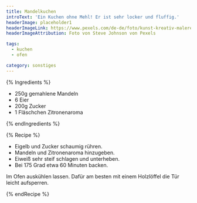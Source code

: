 ```yaml
---
title: Mandelkuchen
introText: 'Ein Kuchen ohne Mehl! Er ist sehr locker und fluffig.'
headerImage: placeholder1
headerImageLink: https://www.pexels.com/de-de/foto/kunst-kreativ-malerei-abstrakt-1959387/
headerImageAttribution: Foto von Steve Johnson von Pexels

tags:
  - kuchen
  - ofen

category: sonstiges
---
```


{% Ingredients %}



- 250g gemahlene Mandeln
- 6 Eier
- 200g Zucker
- 1 Fläschchen Zitronenaroma

{% endIngredients %}

{% Recipe %}



- Eigelb und Zucker schaumig rühren.
- Mandeln und Zitronenaroma hinzugeben.
- Eiweiß sehr steif schlagen und unterheben.
- Bei 175 Grad etwa 60 Minuten backen.



Im Ofen auskühlen lassen. Dafür am besten mit einem Holzlöffel die Tür leicht aufsperren.

{% endRecipe %}


